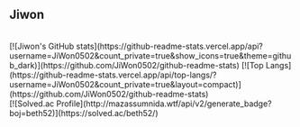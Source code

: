 ## Jiwon

<br>
[![Jiwon's GitHub stats](https://github-readme-stats.vercel.app/api?username=JiWon0502&count_private=true&show_icons=true&theme=github_dark)](https://github.com/JiWon0502/github-readme-stats)
[![Top Langs](https://github-readme-stats.vercel.app/api/top-langs/?username=JiWon0502&count_private=true&layout=compact)](https://github.com/JiWon0502/github-readme-stats)
</br>
[![Solved.ac Profile](http://mazassumnida.wtf/api/v2/generate_badge?boj=beth52)](https://solved.ac/beth52/)
